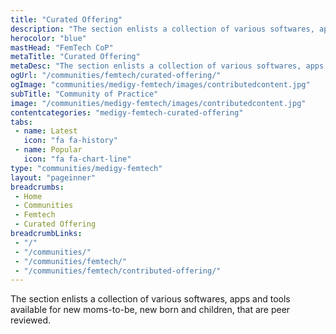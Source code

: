 ```yaml
---
title: "Curated Offering"
description: "The section enlists a collection of various softwares, apps and tools available for new moms-to-be, new born and children, that are peer reviewed."
herocolor: "blue"
mastHead: "FemTech CoP"
metaTitle: "Curated Offering"
metaDesc: "The section enlists a collection of various softwares, apps and tools available for new moms-to-be, new born and children, that are peer reviewed."
ogUrl: "/communities/femtech/curated-offering/"
ogImage: "communities/medigy-femtech/images/contributedcontent.jpg"
subTitle: "Community of Practice"
image: "/communities/medigy-femtech/images/contributedcontent.jpg"
contentcategories: "medigy-femtech-curated-offering"
tabs:
 - name: Latest
   icon: "fa fa-history"
 - name: Popular
   icon: "fa fa-chart-line"
type: "communities/medigy-femtech"
layout: "pageinner"
breadcrumbs:
 - Home
 - Communities
 - Femtech
 - Curated Offering
breadcrumbLinks:
 - "/"
 - "/communities/"
 - "/communities/femtech/"
 - "/communities/femtech/contributed-offering/"
---
```

The section enlists a collection of various softwares, apps and tools available for new moms-to-be, new born and children, that are peer reviewed.